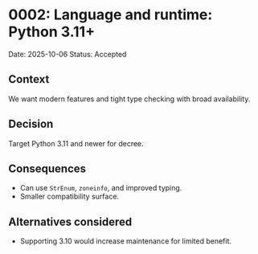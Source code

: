 
# 0002: Language and runtime: Python 3.11+

Date: 2025-10-06
Status: Accepted

## Context

We want modern features and tight type checking with broad availability.

## Decision

Target Python 3.11 and newer for decree.

## Consequences

* Can use `StrEnum`, `zoneinfo`, and improved typing.
* Smaller compatibility surface.

## Alternatives considered

* Supporting 3.10 would increase maintenance for limited benefit.
